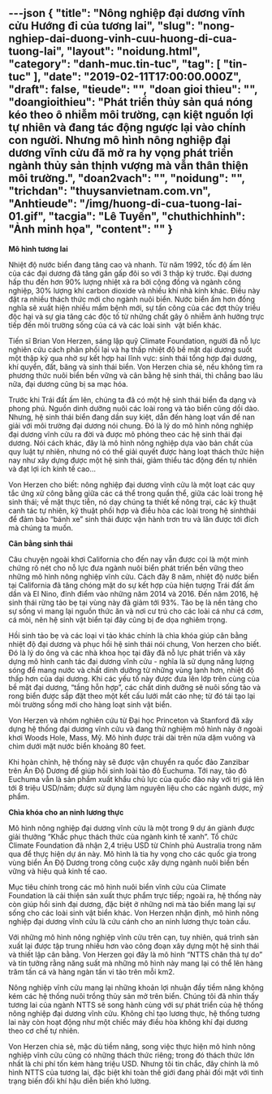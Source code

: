 ---json
{
    "title": "Nông nghiệp đại dương vĩnh cửu Hướng đi của tương lai",
    "slug": "nong-nghiep-dai-duong-vinh-cuu-huong-di-cua-tuong-lai",
    "layout": "noidung.html",
    "category": "danh-muc.tin-tuc",
    "tag": [
        "tin-tuc"
    ],
    "date": "2019-02-11T17:00:00.000Z",
    "draft": false,
    "tieude": "",
    "doan gioi thieu": "",
    "doangioithieu": "Phát triển thủy sản quá nóng kéo theo ô nhiễm môi trường, cạn kiệt nguồn lợi tự nhiên và đang tác động ngược lại vào chính con người. Nhưng mô hình nông nghiệp đại dương vĩnh cửu đã mở ra hy vọng phát triển ngành thủy sản thịnh vượng mà vẫn thân thiện môi trường.",
    "doan2vach": "",
    "noidung": "",
    "trichdan": "thuysanvietnam.com.vn",
    "Anhtieude": "/img/huong-di-cua-tuong-lai-01.gif",
    "tacgia": "Lê Tuyến",
    "chuthichhinh": "Ảnh minh họa",
    "__content__": ""
}
---
<p><strong>M&ocirc; h&igrave;nh tương lai</strong></p>

<p>Nhiệt độ nước biển đang tăng cao v&agrave; nhanh. Từ năm 1992, tốc độ ấm l&ecirc;n của c&aacute;c đại dương đ&atilde; tăng gần gấp đ&ocirc;i so với 3 thập kỷ trước. Đại dương hấp thu đến hơn 90% lượng nhiệt xả ra bởi cộng đồng v&agrave; ng&agrave;nh c&ocirc;ng nghiệp, 30% lượng kh&iacute; carbon dioxide v&agrave; nhiều kh&iacute; nh&agrave; k&iacute;nh kh&aacute;c. Điều n&agrave;y đặt ra nhiều th&aacute;ch thức mới cho ng&agrave;nh nu&ocirc;i biển. Nước biển ấm hơn đồng nghĩa sẽ xuất hiện nhiều mầm bệnh mới, sự tấn c&ocirc;ng của c&aacute;c đợt thủy triều độc hại v&agrave; sự gia tăng c&aacute;c độc tố từ những chất g&acirc;y &ocirc; nhiễm ảnh hưởng trực tiếp đến m&ocirc;i trường sống của c&aacute; v&agrave; c&aacute;c lo&agrave;i sinh&nbsp; vật biển kh&aacute;c.</p>

<p>Tiến sĩ Brian Von Herzen, s&aacute;ng lập quỹ Climate Foundation, người đ&atilde; nỗ lực nghi&ecirc;n cứu c&aacute;ch ph&acirc;n phối lại v&agrave; hạ thấp nhiệt độ bề mặt dại dương suốt một thập kỷ qua nhờ sự kết hợp hai lĩnh vực: sinh th&aacute;i tổng hợp đại dương, kh&iacute; quyển, đất, băng v&agrave; sinh th&aacute;i biển. Von Herzen chia sẻ, nếu kh&ocirc;ng t&igrave;m ra phương thức nu&ocirc;i biển bền vững v&agrave; c&acirc;n bằng hệ sinh th&aacute;i, th&igrave; chẳng bao l&acirc;u nữa, đại dương cũng bị sa mạc h&oacute;a.</p>

<p>Trước khi Tr&aacute;i đất ấm l&ecirc;n, ch&uacute;ng ta đ&atilde; c&oacute; một hệ sinh th&aacute;i biển đa dạng v&agrave; phong ph&uacute;. Nguồn dinh dưỡng nu&ocirc;i c&aacute;c lo&agrave;i rong v&agrave; tảo biển cũng dồi d&agrave;o. Nhưng, hệ sinh th&aacute;i biển đang dần suy kiệt, dẫn đến h&agrave;ng loạt vấn đề nan giải với m&ocirc;i trường đại dương n&oacute;i chung. Đ&oacute; l&agrave; l&yacute; do m&ocirc; h&igrave;nh n&ocirc;ng nghiệp đại dương vĩnh cửu ra đời v&agrave; được m&ocirc; phỏng theo c&aacute;c hệ sinh th&aacute;i đại dương. N&oacute;i c&aacute;ch kh&aacute;c, đ&acirc;y l&agrave; m&ocirc; h&igrave;nh n&ocirc;ng nghiệp dựa v&agrave;o bản chất của quy luật tự nhi&ecirc;n, nhưng n&oacute; c&oacute; thể giải quyết được h&agrave;ng loạt th&aacute;ch thức hiện nay như x&acirc;y dựng được một hệ sinh th&aacute;i, giảm thiểu t&aacute;c động đến tự nhi&ecirc;n v&agrave; đạt lợi &iacute;ch kinh tế cao&hellip;</p>

<p>Von Herzen cho biết: n&ocirc;ng nghiệp đại dương vĩnh cửu l&agrave; một loạt c&aacute;c quy tắc ứng xử c&ocirc;ng bằng giữa c&aacute;c c&aacute; thể trong quần thể, giữa c&aacute;c lo&agrave;i trong hệ sinh th&aacute;i; về mặt thực tiễn, n&oacute; dạy ch&uacute;ng ta thiết kế n&ocirc;ng trại, c&aacute;c kỹ thuật canh t&aacute;c tự nhi&ecirc;n, kỹ thuật phối hợp v&agrave; điều h&ograve;a c&aacute;c lo&agrave;i trong hệ sinhth&aacute;i để đảm bảo &ldquo;b&aacute;nh xe&rdquo; sinh th&aacute;i được vận h&agrave;nh trơn tru v&agrave; lăn được tới đ&iacute;ch m&agrave; ch&uacute;ng ta muốn.</p>

<p><strong>C&acirc;n bằng sinh th&aacute;i</strong></p>

<p>C&acirc;u chuyện ngo&agrave;i khơi California cho đến nay vẫn được coi l&agrave; một minh chứng r&otilde; n&eacute;t cho nỗ lực đưa ng&agrave;nh nu&ocirc;i biển ph&aacute;t triển bền vững theo những m&ocirc; h&igrave;nh n&ocirc;ng nghiệp vĩnh cửu. C&aacute;ch đ&acirc;y 8 năm, nhiệt độ nước biển tại California đ&atilde; tăng ch&oacute;ng mặt do sự kết hợp của hiện tượng Tr&aacute;i đất ấm dần v&agrave; El Nino, đỉnh điểm v&agrave;o những năm 2014 v&agrave; 2016. Đến năm 2016, hệ sinh th&aacute;i rừng tảo bẹ tại v&ugrave;ng n&agrave;y đ&atilde; giảm tới 93%. Tảo bẹ l&agrave; nền tảng cho sự sống v&igrave; mang lại nguồn thức ăn v&agrave; nơi cư tr&uacute; cho c&aacute;c lo&agrave;i c&aacute; như c&aacute; cơm, c&aacute; m&ograve;i, n&ecirc;n hệ sinh vật biển tại đ&acirc;y cũng bị đe dọa nghi&ecirc;m trọng.</p>

<p>Hồi sinh tảo bẹ v&agrave; c&aacute;c loại vi tảo kh&aacute;c ch&iacute;nh l&agrave; ch&igrave;a kh&oacute;a gi&uacute;p c&acirc;n bằng nhiệt độ đại dương v&agrave; phục hồi hệ sinh th&aacute;i n&oacute;i chung, Von herzen cho biết. Đ&oacute; l&agrave; l&yacute; do &ocirc;ng v&agrave; c&aacute;c nh&agrave; khoa học tại đ&acirc;y đ&atilde; nỗ lực ph&aacute;t triển v&agrave; x&acirc;y dựng m&ocirc; h&igrave;nh canh t&aacute;c đại dương vĩnh cửu - nghĩa l&agrave; sử dụng năng lượng s&oacute;ng để mang nước v&agrave; chất dinh dưỡng từ những v&ugrave;ng lạnh hơn, nhiệt độ thấp hơn của dại dương. Khi c&aacute;c yếu tố n&agrave;y được đưa l&ecirc;n lớp tr&ecirc;n c&ugrave;ng của bề mặt đại dương, &ldquo;tầng hỗn hợp&rdquo;, c&aacute;c chất dinh dưỡng sẽ nu&ocirc;i sống tảo v&agrave; rong biển được sắp đặt theo một kết cấu lưới mắt c&aacute;o nhẹ; từ đ&oacute; t&aacute;i tạo lại m&ocirc;i trường sống mới cho h&agrave;ng loạt sinh vật biển.</p>

<p>Von Herzen v&agrave; nh&oacute;m nghi&ecirc;n cứu từ Đại học Princeton v&agrave; Stanford đ&atilde; x&acirc;y dựng hệ thống đại dương vĩnh cửu v&agrave; đang thử nghiệm m&ocirc; h&igrave;nh n&agrave;y ở ngo&agrave;i khơi Woods Hole, Mass, Mỹ. M&ocirc; h&igrave;nh được trải d&agrave;i tr&ecirc;n nửa dặm vu&ocirc;ng v&agrave; ch&igrave;m dưới mặt nước biển khoảng 80 feet.</p>

<p>Khi ho&agrave;n chỉnh, hệ thống n&agrave;y sẽ được vận chuyển ra quốc đảo Zanzibar tr&ecirc;n Ấn Độ Dương để gi&uacute;p hồi sinh lo&agrave;i tảo đỏ Euchuma. Tới nay, tảo đỏ Euchuma vẫn l&agrave; sản phẩm xuất khẩu chủ lực của quốc đảo n&agrave;y với trị gi&aacute; l&ecirc;n tới 8 triệu USD/năm; được sử dụng l&agrave;m nguy&ecirc;n liệu cho c&aacute;c ng&agrave;nh dược, mỹ phẩm.</p>

<p><strong>Ch&igrave;a kh&oacute;a cho an ninh lương thực</strong></p>

<p>M&ocirc; h&igrave;nh n&ocirc;ng nghiệp đại dương vĩnh cửu l&agrave; một trong 9 dự &aacute;n gi&agrave;nh được giải thưởng &ldquo;Khắc phục th&aacute;ch thức của ng&agrave;nh kinh tế xanh&rdquo;. Tổ chức Climate Foundation đ&atilde; nhận 2,4 triệu USD từ Ch&iacute;nh phủ Australia trong năm qua để thực hiện dự &aacute;n n&agrave;y. M&ocirc; h&igrave;nh l&agrave; tia hy vọng cho c&aacute;c quốc gia trong v&ugrave;ng biển Ấn Độ Dương trong c&ocirc;ng cuộc x&acirc;y dựng ng&agrave;nh nu&ocirc;i biển bền vững v&agrave; hiệu quả kinh tế cao.</p>

<p>Mục ti&ecirc;u ch&iacute;nh trong c&aacute;c m&ocirc; h&igrave;nh nu&ocirc;i biển vĩnh cửu của Climate Foundation l&agrave; cải thiện sản xuất thực phẩm trực tiếp; ngo&agrave;i ra, hệ thống n&agrave;y c&ograve;n gi&uacute;p hồi sinh đại dương, đặc biệt ở những nơi m&agrave; tảo biển mang lại sự sống cho c&aacute;c lo&agrave;i sinh vật biển kh&aacute;c. Von Herzen nhận định, m&ocirc; h&igrave;nh n&ocirc;ng nghiệp đại dương vĩnh cửu l&agrave; cứu c&aacute;nh cho an ninh lương thực to&agrave;n cầu.&nbsp;</p>

<p>Với những m&ocirc; h&igrave;nh n&ocirc;ng nghiệp vĩnh cửu tr&ecirc;n cạn, tuy nhi&ecirc;n, qu&aacute; tr&igrave;nh sản xuất lại được tập trung nhiều hơn v&agrave;o c&ocirc;ng đoạn x&acirc;y dựng một hệ sinh th&aacute;i v&agrave; thiết lập c&acirc;n bằng. Von Herzen gọi đ&acirc;y l&agrave; m&ocirc; h&igrave;nh &ldquo;NTTS chăn thả tự do&rdquo; v&agrave; tin tưởng rằng năng suất m&agrave; những m&ocirc; h&igrave;nh n&agrave;y mang lại c&oacute; thể l&ecirc;n h&agrave;ng trăm tấn c&aacute; v&agrave; h&agrave;ng ng&agrave;n tấn vi tảo tr&ecirc;n mỗi km2.</p>

<p>N&ocirc;ng nghiệp vĩnh cửu mang lại những khoản lợi nhuận đầy tiềm năng kh&ocirc;ng k&eacute;m c&aacute;c hệ thống nu&ocirc;i trồng thủy sản mở tr&ecirc;n biển. Ch&uacute;ng t&ocirc;i đ&atilde; nh&igrave;n thấy tương lai của ng&agrave;nh NTTS sẽ song h&agrave;nh c&ugrave;ng với sự ph&aacute;t triển của hệ thống n&ocirc;ng nghiệp đại dương vĩnh cửu. Kh&ocirc;ng chỉ tạo lương thực, hệ thống tương lai n&agrave;y c&ograve;n hoạt động như một chiếc m&aacute;y điều h&ograve;a kh&ocirc;ng kh&iacute; đại dương theo cơ chế tự nhi&ecirc;n.</p>

<p>Von Herzen chia sẻ, mặc d&ugrave; tiềm năng, song việc thực hiện m&ocirc; h&igrave;nh n&ocirc;ng nghiệp vĩnh cửu cũng c&oacute; những th&aacute;ch thức ri&ecirc;ng; trong đ&oacute; th&aacute;ch thức lớn nhất l&agrave; chi ph&iacute; tốn k&eacute;m h&agrave;ng triệu USD. Nhưng t&ocirc;i tin chắc, đ&acirc;y ch&iacute;nh l&agrave; m&ocirc; h&igrave;nh NTTS của tương lai, đặc biệt khi to&agrave;n thế giới đang phải đối mặt với t&igrave;nh trạng biến đổi kh&iacute; hậu diễn biến kh&oacute; lường.</p>
